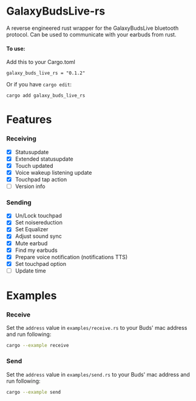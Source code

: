 # GalaxyBudsLive-rs
A reverse engineered rust wrapper for the GalaxyBudsLive bluetooth protocol. Can be used to communicate with your earbuds from rust.

#### To use:
Add this to your Cargo.toml
```
galaxy_buds_live_rs = "0.1.2"
```
Or if you have `cargo edit`:
```
cargo add galaxy_buds_live_rs
```

# Features

### Receiving
- [x] Statusupdate
- [x] Extended statusupdate
- [x] Touch updated
- [x] Voice wakeup listening update
- [x] Touchpad tap action
- [ ] Version info

### Sending
- [x] Un/Lock touchpad
- [x] Set noisereduction
- [x] Set Equalizer
- [x] Adjust sound sync
- [x] Mute earbud
- [x] Find my earbuds
- [x] Prepare voice notification (notifications TTS)
- [x] Set touchpad option
- [ ] Update time

# Examples

### Receive
Set the `address` value in `examples/receive.rs` to your Buds' mac address and run following:
```bash
cargo --example receive
```

### Send
Set the `address` value in `examples/send.rs` to your Buds' mac address and run following:
```bash
cargo --example send
```
